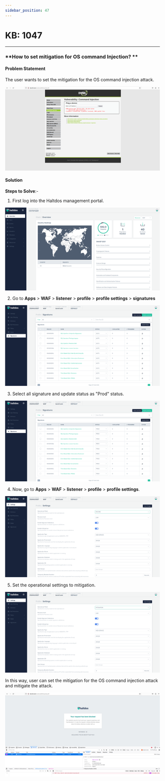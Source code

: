 ```yaml
---
sidebar_position: 47
---
```


# KB: 1047
-----------

### **How to set mitigation for OS command Injection? **

#### **Problem Statement**

The user wants to set the mitigation for the OS command injection attack.

![kb-1047](/img/waf/kb/v2/browser_kb_1047_0.png)

#### **Solution**

**Steps to Solve**:-

1. First log into the Haltdos management portal.

![kb-1047](/img/waf/kb/v2/overview_kb_1047_1.png)

 2. Go to **Apps** > **WAF** > **listener** > **profile** > **profile settings** > **signatures**

![kb-1047](/img/waf/kb/v2/signature_kb_1047_2.png)

3. Select all signature and update status as "Prod" status.

![kb-1047](/img/waf/kb/v2/signature_kb_1047_3.png)

 4. Now, go to **Apps** > **WAF** > **listener** > **profile** > **profile settings**.

![kb-1047](/img/waf/kb/v2/settings_kb_1047_4.png)

5. Set the operational settings to mitigation.

![kb-1047](/img/waf/kb/v2/settings_kb_1047_5.png)

In this way, user can set the mitigation for the OS command injection attack and mitigate the attack.

![kb-1047](/img/waf/kb/v2/browser_kb_1047_6.png)